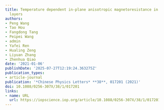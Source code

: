 ```yaml
---
title: Temperature dependent in-plane anisotropic magnetoresistance in HfTe5 thin
  layers
authors:
- Peng Wang
- Tao Hou
- Fangdong Tang
- Peipei Wang
- admin
- Yafei Ren
- Hualing Zeng
- Liyuan Zhang
- Zhenhua Qiao
date: '2021-01-06'
publishDate: '2025-07-27T12:19:24.363275Z'
publication_types:
- article-journal
publication: '*Chinese Physics Letters* **38**, 017201 (2021)'
doi: 10.1088/0256-307X/38/1/017201
links:
- name: URL
  url: https://iopscience.iop.org/article/10.1088/0256-307X/38/1/017201
---
```

